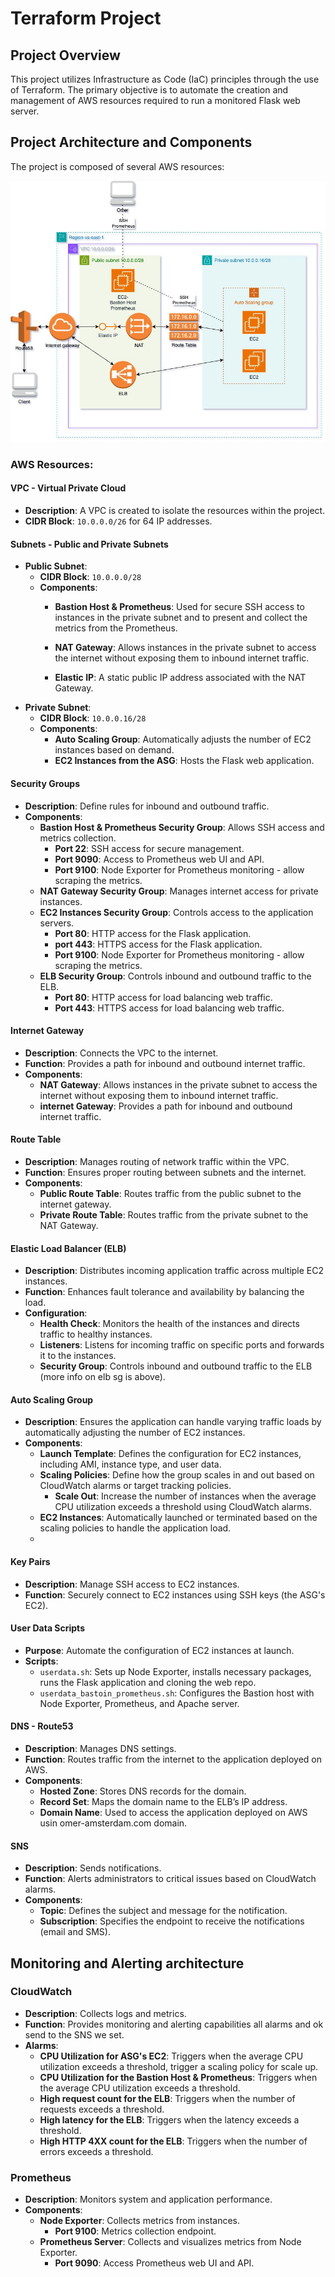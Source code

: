 # Terraform Project

## Project Overview

This project utilizes Infrastructure as Code (IaC) principles through the use of Terraform. The primary objective is to
automate the creation and management of AWS resources required to run a monitored Flask web server.

## Project Architecture and Components

The project is composed of several AWS resources:

![terraform project.jpg](terraform%20project.jpg)

### AWS Resources:

#### VPC - Virtual Private Cloud

- **Description**: A VPC is created to isolate the resources within the project.
- **CIDR Block**: `10.0.0.0/26` for 64 IP addresses.

#### Subnets - Public and Private Subnets

- **Public Subnet**:
    - **CIDR Block**: `10.0.0.0/28`
    - **Components**:
        - **Bastion Host & Prometheus**: Used for secure SSH access to instances in the private subnet and to present
          and collect the metrics from the Prometheus.

        - **NAT Gateway**: Allows instances in the private subnet to access the internet without exposing them to
          inbound internet traffic.
        - **Elastic IP**: A static public IP address associated with the NAT Gateway.
- **Private Subnet**:
    - **CIDR Block**: `10.0.0.16/28`
    - **Components**:
        - **Auto Scaling Group**: Automatically adjusts the number of EC2 instances based on demand.
        - **EC2 Instances from the ASG**: Hosts the Flask web application.

#### Security Groups

- **Description**: Define rules for inbound and outbound traffic.
- **Components**:
    - **Bastion Host & Prometheus Security Group**: Allows SSH access and metrics collection.
        - **Port 22**: SSH access for secure management.
        - **Port 9090**: Access to Prometheus web UI and API.
        - **Port 9100**: Node Exporter for Prometheus monitoring - allow scraping the metrics.
    - **NAT Gateway Security Group**: Manages internet access for private instances.
    - **EC2 Instances Security Group**: Controls access to the application servers.
        - **Port 80**: HTTP access for the Flask application.
        - **port 443**: HTTPS access for the Flask application.
        - **Port 9100**: Node Exporter for Prometheus monitoring - allow scraping the metrics.
    - **ELB Security Group**: Controls inbound and outbound traffic to the ELB.
        - **Port 80**: HTTP access for load balancing web traffic.
        - **Port 443**: HTTPS access for load balancing web traffic.

#### Internet Gateway

- **Description**: Connects the VPC to the internet.
- **Function**: Provides a path for inbound and outbound internet traffic.
- **Components**:
    - **NAT Gateway**: Allows instances in the private subnet to access the internet without exposing them to
      inbound
      internet traffic.
    - **internet Gateway**: Provides a path for inbound and outbound internet traffic.

#### Route Table

- **Description**: Manages routing of network traffic within the VPC.
- **Function**: Ensures proper routing between subnets and the internet.
- **Components**:
    - **Public Route Table**: Routes traffic from the public subnet to the internet gateway.
    - **Private Route Table**: Routes traffic from the private subnet to the NAT Gateway.

#### Elastic Load Balancer (ELB)

- **Description**: Distributes incoming application traffic across multiple EC2 instances.
- **Function**: Enhances fault tolerance and availability by balancing the load.
- **Configuration**:
    - **Health Check**: Monitors the health of the instances and directs traffic to healthy instances.
    - **Listeners**: Listens for incoming traffic on specific ports and forwards it to the instances.
    - **Security Group**: Controls inbound and outbound traffic to the ELB (more info on elb sg is above).

#### Auto Scaling Group

- **Description**: Ensures the application can handle varying traffic loads by automatically adjusting the number of EC2
  instances.
- **Components**:
    - **Launch Template**: Defines the configuration for EC2 instances, including AMI, instance type, and user data.
    - **Scaling Policies**: Define how the group scales in and out based on CloudWatch alarms or target tracking
      policies.
        - **Scale Out**: Increase the number of instances when the average CPU utilization exceeds a threshold using
          CloudWatch alarms.
    - **EC2 Instances**: Automatically launched or terminated based on the scaling policies to handle the application
      load.
    -

#### Key Pairs

- **Description**: Manage SSH access to EC2 instances.
- **Function**: Securely connect to EC2 instances using SSH keys (the ASG's EC2).

#### User Data Scripts

- **Purpose**: Automate the configuration of EC2 instances at launch.
- **Scripts**:
    - `userdata.sh`: Sets up Node Exporter, installs necessary packages, runs the Flask application and cloning the web
      repo.
    - `userdata_bastoin_prometheus.sh`: Configures the Bastion host with Node Exporter, Prometheus, and Apache server.

#### DNS - Route53

- **Description**: Manages DNS settings.
- **Function**: Routes traffic from the internet to the application deployed on AWS.
- **Components**:
    - **Hosted Zone**: Stores DNS records for the domain.
    - **Record Set**: Maps the domain name to the ELB’s IP address.
    - **Domain Name**: Used to access the application deployed on AWS usin omer-amsterdam.com domain.

#### SNS

- **Description**: Sends notifications.
- **Function**: Alerts administrators to critical issues based on CloudWatch alarms.
- **Components**:
    - **Topic**: Defines the subject and message for the notification.
    - **Subscription**: Specifies the endpoint to receive the notifications (email and SMS).

## Monitoring and Alerting architecture

### CloudWatch
 - **Description**: Collects logs and metrics.
 - **Function**: Provides monitoring and alerting capabilities all alarms and ok send to the SNS we set.
 - **Alarms**:
     - **CPU Utilization for ASG's EC2**: Triggers when the average CPU utilization exceeds a threshold, trigger a scaling policy for scale up.
     - **CPU Utilization for the Bastion Host & Prometheus**: Triggers when the average CPU utilization exceeds a threshold.
     - **High request count for the ELB**: Triggers when the number of requests exceeds a threshold.
     - **High latency for the ELB**: Triggers when the latency exceeds a threshold.
     - **High HTTP 4XX count for the ELB**: Triggers when the number of errors exceeds a threshold.

### Prometheus

- **Description**: Monitors system and application performance.
- **Components**:
    - **Node Exporter**: Collects metrics from instances.
        - **Port 9100**: Metrics collection endpoint.
    - **Prometheus Server**: Collects and visualizes metrics from Node Exporter.
        - **Port 9090**: Access Prometheus web UI and API.



